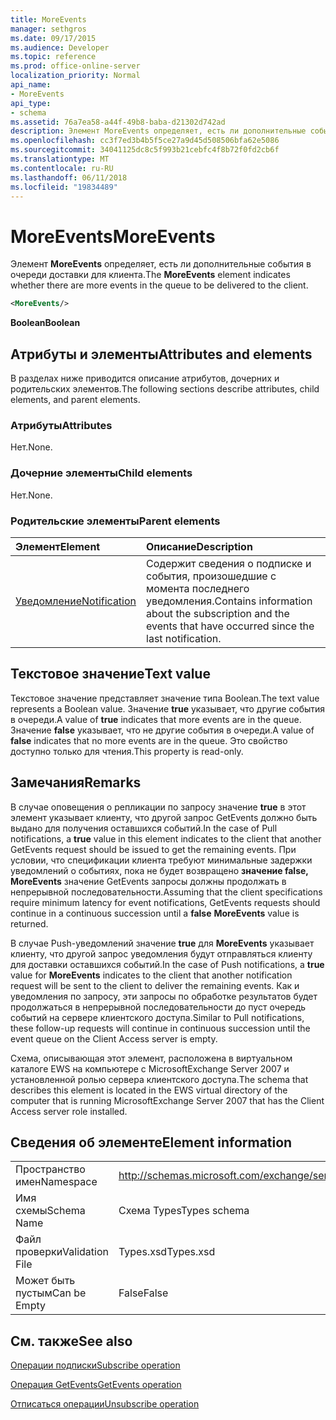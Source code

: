 ```yaml
---
title: MoreEvents
manager: sethgros
ms.date: 09/17/2015
ms.audience: Developer
ms.topic: reference
ms.prod: office-online-server
localization_priority: Normal
api_name:
- MoreEvents
api_type:
- schema
ms.assetid: 76a7ea58-a44f-49b8-baba-d21302d742ad
description: Элемент MoreEvents определяет, есть ли дополнительные события в очереди доставки для клиента.
ms.openlocfilehash: cc3f7ed3b4b5f5ce27a9d45d508506bfa62e5086
ms.sourcegitcommit: 34041125dc8c5f993b21cebfc4f8b72f0fd2cb6f
ms.translationtype: MT
ms.contentlocale: ru-RU
ms.lasthandoff: 06/11/2018
ms.locfileid: "19834489"
---
```

# <a name="moreevents"></a><span data-ttu-id="ca5be-103">MoreEvents</span><span class="sxs-lookup"><span data-stu-id="ca5be-103">MoreEvents</span></span>

<span data-ttu-id="ca5be-104">Элемент **MoreEvents** определяет, есть ли дополнительные события в очереди доставки для клиента.</span><span class="sxs-lookup"><span data-stu-id="ca5be-104">The **MoreEvents** element indicates whether there are more events in the queue to be delivered to the client.</span></span> 
  
```xml
<MoreEvents/>
```

 <span data-ttu-id="ca5be-105">**Boolean**</span><span class="sxs-lookup"><span data-stu-id="ca5be-105">**Boolean**</span></span>
## <a name="attributes-and-elements"></a><span data-ttu-id="ca5be-106">Атрибуты и элементы</span><span class="sxs-lookup"><span data-stu-id="ca5be-106">Attributes and elements</span></span>

<span data-ttu-id="ca5be-107">В разделах ниже приводится описание атрибутов, дочерних и родительских элементов.</span><span class="sxs-lookup"><span data-stu-id="ca5be-107">The following sections describe attributes, child elements, and parent elements.</span></span>
  
### <a name="attributes"></a><span data-ttu-id="ca5be-108">Атрибуты</span><span class="sxs-lookup"><span data-stu-id="ca5be-108">Attributes</span></span>

<span data-ttu-id="ca5be-109">Нет.</span><span class="sxs-lookup"><span data-stu-id="ca5be-109">None.</span></span>
  
### <a name="child-elements"></a><span data-ttu-id="ca5be-110">Дочерние элементы</span><span class="sxs-lookup"><span data-stu-id="ca5be-110">Child elements</span></span>

<span data-ttu-id="ca5be-111">Нет.</span><span class="sxs-lookup"><span data-stu-id="ca5be-111">None.</span></span>
  
### <a name="parent-elements"></a><span data-ttu-id="ca5be-112">Родительские элементы</span><span class="sxs-lookup"><span data-stu-id="ca5be-112">Parent elements</span></span>

|<span data-ttu-id="ca5be-113">**Элемент**</span><span class="sxs-lookup"><span data-stu-id="ca5be-113">**Element**</span></span>|<span data-ttu-id="ca5be-114">**Описание**</span><span class="sxs-lookup"><span data-stu-id="ca5be-114">**Description**</span></span>|
|:-----|:-----|
|[<span data-ttu-id="ca5be-115">Уведомление</span><span class="sxs-lookup"><span data-stu-id="ca5be-115">Notification</span></span>](notification-ex15websvcsotherref.md) <br/> |<span data-ttu-id="ca5be-116">Содержит сведения о подписке и события, произошедшие с момента последнего уведомления.</span><span class="sxs-lookup"><span data-stu-id="ca5be-116">Contains information about the subscription and the events that have occurred since the last notification.</span></span>  <br/> |
   
## <a name="text-value"></a><span data-ttu-id="ca5be-117">Текстовое значение</span><span class="sxs-lookup"><span data-stu-id="ca5be-117">Text value</span></span>

<span data-ttu-id="ca5be-118">Текстовое значение представляет значение типа Boolean.</span><span class="sxs-lookup"><span data-stu-id="ca5be-118">The text value represents a Boolean value.</span></span> <span data-ttu-id="ca5be-119">Значение **true** указывает, что другие события в очереди.</span><span class="sxs-lookup"><span data-stu-id="ca5be-119">A value of **true** indicates that more events are in the queue.</span></span> <span data-ttu-id="ca5be-120">Значение **false** указывает, что не другие события в очереди.</span><span class="sxs-lookup"><span data-stu-id="ca5be-120">A value of **false** indicates that no more events are in the queue.</span></span> <span data-ttu-id="ca5be-121">Это свойство доступно только для чтения.</span><span class="sxs-lookup"><span data-stu-id="ca5be-121">This property is read-only.</span></span> 
  
## <a name="remarks"></a><span data-ttu-id="ca5be-122">Замечания</span><span class="sxs-lookup"><span data-stu-id="ca5be-122">Remarks</span></span>

<span data-ttu-id="ca5be-123">В случае оповещения о репликации по запросу значение **true** в этот элемент указывает клиенту, что другой запрос GetEvents должно быть выдано для получения оставшихся событий.</span><span class="sxs-lookup"><span data-stu-id="ca5be-123">In the case of Pull notifications, a **true** value in this element indicates to the client that another GetEvents request should be issued to get the remaining events.</span></span> <span data-ttu-id="ca5be-124">При условии, что спецификации клиента требуют минимальные задержки уведомлений о событиях, пока не будет возвращено **значение false,** **MoreEvents** значение GetEvents запросы должны продолжать в непрерывной последовательности.</span><span class="sxs-lookup"><span data-stu-id="ca5be-124">Assuming that the client specifications require minimum latency for event notifications, GetEvents requests should continue in a continuous succession until a **false** **MoreEvents** value is returned.</span></span> 
  
<span data-ttu-id="ca5be-125">В случае Push-уведомлений значение **true** для **MoreEvents** указывает клиенту, что другой запрос уведомления будут отправляться клиенту для доставки оставшихся событий.</span><span class="sxs-lookup"><span data-stu-id="ca5be-125">In the case of Push notifications, a **true** value for **MoreEvents** indicates to the client that another notification request will be sent to the client to deliver the remaining events.</span></span> <span data-ttu-id="ca5be-126">Как и уведомления по запросу, эти запросы по обработке результатов будет продолжаться в непрерывной последовательности до пуст очередь событий на сервере клиентского доступа.</span><span class="sxs-lookup"><span data-stu-id="ca5be-126">Similar to Pull notifications, these follow-up requests will continue in continuous succession until the event queue on the Client Access server is empty.</span></span> 
  
<span data-ttu-id="ca5be-127">Схема, описывающая этот элемент, расположена в виртуальном каталоге EWS на компьютере с MicrosoftExchange Server 2007 и установленной ролью сервера клиентского доступа.</span><span class="sxs-lookup"><span data-stu-id="ca5be-127">The schema that describes this element is located in the EWS virtual directory of the computer that is running MicrosoftExchange Server 2007 that has the Client Access server role installed.</span></span>
  
## <a name="element-information"></a><span data-ttu-id="ca5be-128">Сведения об элементе</span><span class="sxs-lookup"><span data-stu-id="ca5be-128">Element information</span></span>

|||
|:-----|:-----|
|<span data-ttu-id="ca5be-129">Пространство имен</span><span class="sxs-lookup"><span data-stu-id="ca5be-129">Namespace</span></span>  <br/> |http://schemas.microsoft.com/exchange/services/2006/types  <br/> |
|<span data-ttu-id="ca5be-130">Имя схемы</span><span class="sxs-lookup"><span data-stu-id="ca5be-130">Schema Name</span></span>  <br/> |<span data-ttu-id="ca5be-131">Схема Types</span><span class="sxs-lookup"><span data-stu-id="ca5be-131">Types schema</span></span>  <br/> |
|<span data-ttu-id="ca5be-132">Файл проверки</span><span class="sxs-lookup"><span data-stu-id="ca5be-132">Validation File</span></span>  <br/> |<span data-ttu-id="ca5be-133">Types.xsd</span><span class="sxs-lookup"><span data-stu-id="ca5be-133">Types.xsd</span></span>  <br/> |
|<span data-ttu-id="ca5be-134">Может быть пустым</span><span class="sxs-lookup"><span data-stu-id="ca5be-134">Can be Empty</span></span>  <br/> |<span data-ttu-id="ca5be-135">False</span><span class="sxs-lookup"><span data-stu-id="ca5be-135">False</span></span>  <br/> |
   
## <a name="see-also"></a><span data-ttu-id="ca5be-136">См. также</span><span class="sxs-lookup"><span data-stu-id="ca5be-136">See also</span></span>



[<span data-ttu-id="ca5be-137">Операции подписки</span><span class="sxs-lookup"><span data-stu-id="ca5be-137">Subscribe operation</span></span>](subscribe-operation.md)
  
[<span data-ttu-id="ca5be-138">Операция GetEvents</span><span class="sxs-lookup"><span data-stu-id="ca5be-138">GetEvents operation</span></span>](getevents-operation.md)
  
[<span data-ttu-id="ca5be-139">Отписаться операции</span><span class="sxs-lookup"><span data-stu-id="ca5be-139">Unsubscribe operation</span></span>](unsubscribe-operation.md)

